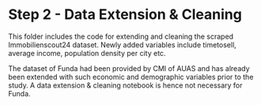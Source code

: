 # Step 2 - Data Extension & Cleaning

This folder includes the code for extending and cleaning the scraped Immobilienscout24 dataset. Newly added variables include timetosell, average income, population density per city etc. 

The dataset of Funda had been provided by CMI of AUAS and has already been extended with such economic and demographic variables prior to the study. A data extension & cleaning notebook is hence not necessary for Funda. 


